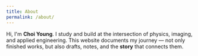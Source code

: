 ```yaml
---
title: About
permalink: /about/
---
```


Hi, I'm **Choi Young**. I study and build at the intersection of physics, imaging, and applied engineering.
This website documents my journey — not only finished works, but also drafts, notes, and the **story** that connects them.